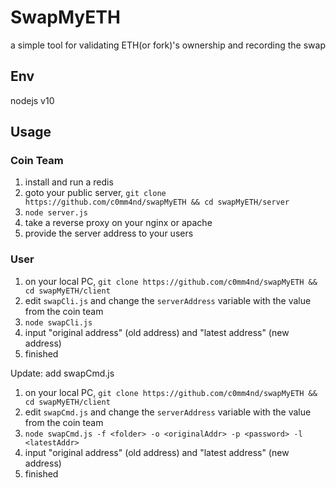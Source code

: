 # SwapMyETH

a simple tool for validating ETH(or fork)'s ownership and recording the swap

## Env

nodejs v10

## Usage

### Coin Team

1. install and run a redis
2. goto your public server, `git clone https://github.com/c0mm4nd/swapMyETH && cd swapMyETH/server`
3. `node server.js`
4. take a reverse proxy on your nginx or apache
5. provide the server address to your users

### User

1. on your local PC, `git clone https://github.com/c0mm4nd/swapMyETH && cd swapMyETH/client`
2. edit `swapCli.js` and change the `serverAddress` variable with the value from the coin team
3. `node swapCli.js`
4. input "original address" (old address) and "latest address" (new address)
5. finished

Update: add swapCmd.js

1. on your local PC, `git clone https://github.com/c0mm4nd/swapMyETH && cd swapMyETH/client`
2. edit `swapCmd.js` and change the `serverAddress` variable with the value from the coin team
3. `node swapCmd.js -f <folder> -o <originalAddr> -p <password> -l <latestAddr>`
4. input "original address" (old address) and "latest address" (new address)
5. finished